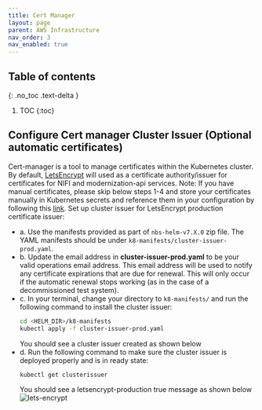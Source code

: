 ```yaml
---
title: Cert Manager
layout: page
parent: AWS Infrastructure
nav_order: 3
nav_enabled: true
---
```


## Table of contents
{: .no_toc .text-delta }

1. TOC
{:toc}

## Configure Cert manager Cluster Issuer (Optional automatic certificates)
Cert-manager is a tool to manage certificates within the Kubernetes cluster. By default, [LetsEncrypt](https://letsencrypt.org/) will used as a certificate authority/issuer for certificates for NIFI and modernization-api services. 
Note: If you have manual certificates, please skip below steps 1-4 and store your certificates manually in Kubernetes secrets and reference them in your configuration by following this [link](https://kubernetes.io/docs/concepts/configuration/secret/).
Set up cluster issuer for LetsEncrypt production certificate issuer:
- a. Use the manifests provided as part of `nbs-helm-v7.X.0` zip file. The YAML manifests should be under `k8-manifests/cluster-issuer-prod.yaml`.
- b. Update the email address in **cluster-issuer-prod.yaml** to be your valid operations email address. This email address will be used to notify any certificate expirations that are due for renewal. This will only occur if the automatic renewal stops working (as in the case of a decommissioned test system).
- c. In your terminal, change your directory to `k8-manifests/` and run the following command to install the cluster issuer:
   ```bash
   cd <HELM_DIR>/k8-manifests
   kubectl apply -f cluster-issuer-prod.yaml
   ```
   You should see a cluster issuer created as shown below
- d. Run the following command to make sure the cluster issuer is deployed properly and is in ready state:
   ```bash
   kubectl get clusterissuer
   ```
   You should see a letsencrypt-production true message as shown below
   ![lets-encrypt](/just-the-doc/docs/3_base_application/images/lets-encrypt.png)

